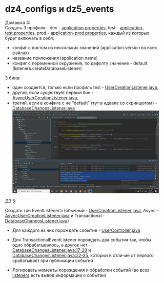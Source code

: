 # dz4_configs и dz5_events
Домашка 4:  
Создать 3 профиля - dev - [application.properties](https://github.com/shiriaeva/dz4_configs/blob/main/dz4_configs/src/main/resources/application.properties), test - [application-test.properties](https://github.com/shiriaeva/dz4_configs/blob/main/dz4_configs/src/main/resources/application-test.properties), prod - [application-prod.properties](https://github.com/shiriaeva/dz4_configs/blob/main/dz4_configs/src/main/resources/application-test.properties), каждый из которых будет включать в себя:  
* конфиг с листом из нескольких значений (application.version во всех файлах)
* название приложения (application.name)
* конфиг с переменной окружения, по дефолту значение - default (listeners.createDatabaseListener)

3 бина:  
* один создается, только если профиль test - [UserCreationListener.java](https://github.com/shiriaeva/dz4_configs/blob/main/dz4_configs/src/main/java/com/example/configs/listeners/UserCreationListener.java),  
* другой, если существует первый бин - [AsyncUserCreationListener.java](https://github.com/shiriaeva/dz4_configs/blob/main/dz4_configs/src/main/java/com/example/configs/listeners/AsyncUserCreationListener.java),  
* третий, если в конфиге с не “default” (тут в идеале со скриншотом) - [DatabaseChangesListener.java](https://github.com/shiriaeva/dz4_configs/blob/main/dz4_configs/src/main/java/com/example/configs/listeners/DatabaseChangesListener.java)
![](https://github.com/shiriaeva/dz4_configs/blob/main/dz4_configs/screenshots/abobus.png)

ДЗ 5:
	
Создать три EventListener’a (обычный - [UserCreationListener.java](https://github.com/shiriaeva/dz4_configs/blob/main/dz4_configs/src/main/java/com/example/configs/listeners/UserCreationListener.java), Async - [AsyncUserCreationListener.java](https://github.com/shiriaeva/dz4_configs/blob/main/dz4_configs/src/main/java/com/example/configs/listeners/AsyncUserCreationListener.java) и Transactional - [DatabaseChangesListener.java](https://github.com/shiriaeva/dz4_configs/blob/main/dz4_configs/src/main/java/com/example/configs/listeners/DatabaseChangesListener.java))
		
* Для каждого из них порождать событие - [UserController.java](https://github.com/shiriaeva/dz4_configs/blob/main/dz4_configs/src/main/java/com/example/configs/controllers/UserController.java)
	
* Для TransactionalEventListener порождать два события так, чтобы одно обрабатывалось, а другое нет - [DatabaseChangesListener.java:17-20](https://github.com/shiriaeva/dz4_configs/blob/main/dz4_configs/src/main/java/com/example/configs/listeners/DatabaseChangesListener.java) и [DatabaseChangesListener.java:22-25](https://github.com/shiriaeva/dz4_configs/blob/main/dz4_configs/src/main/java/com/example/configs/listeners/DatabaseChangesListener.java), который в отличие от первого срабатывает при публикации событий
	
* Логировать моменты порождения и обработки событий (во всех [listeners](https://github.com/shiriaeva/dz4_configs/tree/main/dz4_configs/src/main/java/com/example/configs/listeners) есть вывод информации о событии)

